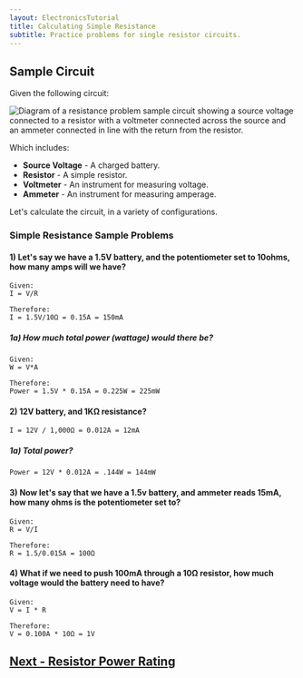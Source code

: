 ```yaml
---
layout: ElectronicsTutorial
title: Calculating Simple Resistance
subtitle: Practice problems for single resistor circuits.
---
```


## Sample Circuit

Given the following circuit:

![Diagram of a resistance problem sample circuit showing a source voltage connected to a resistor with a voltmeter connected across the source and an ammeter connected in line with the return from the resistor.](../Support_Files/Resistance_Calc_Circuit.svg)

Which includes:

 * **Source Voltage** - A charged battery.
 * **Resistor** - A simple resistor.
 * **Voltmeter** - An instrument for measuring voltage.
 * **Ammeter** - An instrument for measuring amperage.

Let's calculate the circuit, in a variety of configurations.

### Simple Resistance Sample Problems

#### 1) Let's say we have a 1.5V battery, and the potentiometer set to 10ohms, how many amps will we have?

```
Given:
I = V/R

Therefore:
I = 1.5V/10Ω = 0.15A = 150mA
```

##### 1a) How much total power (wattage) would there be?

```
Given:
W = V*A

Therefore:
Power = 1.5V * 0.15A = 0.225W = 225mW
```

#### 2) 12V battery, and 1KΩ resistance?

```
I = 12V / 1,000Ω = 0.012A = 12mA
```

##### 1a) Total power?

```
Power = 12V * 0.012A = .144W = 144mW
```


#### 3) Now let's say that we have a 1.5v battery, and ammeter reads 15mA, how many ohms is the potentiometer set to?

```
Given: 
R = V/I

Therefore:
R = 1.5/0.015A = 100Ω
```

#### 4) What if we need to push 100mA through a 10Ω resistor, how much voltage would the battery need to have?

```
Given:
V = I * R

Therefore:
V = 0.100A * 10Ω = 1V
```

## [Next - Resistor Power Rating](../Resistor_Power_Rating)